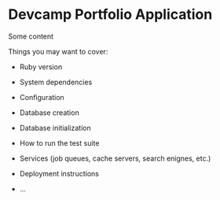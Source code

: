 # Devcamp Portfolio Application

Some content

Things you may want to cover: 

* Ruby version

* System dependencies 

* Configuration

* Database creation

* Database initialization

* How to run the test suite

* Services (job queues, cache servers, search enignes, etc.)

* Deployment instructions

* ...